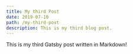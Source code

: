 ```yaml
---
title: My third Post
date: 2019-07-10
path: /my-third-post
description: This is my third blog post.
---
```


This is my third Gatsby post written in Markdown!
